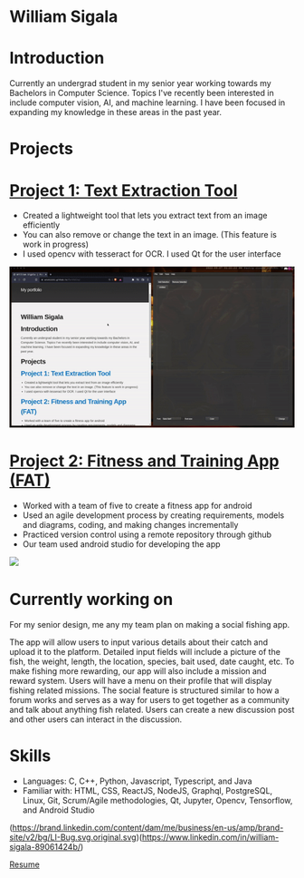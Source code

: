 # William Sigala

# Introduction
Currently an undergrad student in my senior year working towards my Bachelors in Computer Science. Topics I've recently been interested in include computer vision, AI, and machine learning. I have been focused in expanding my knowledge in these areas in the past year.

# Projects

# [Project 1: Text Extraction Tool](https://github.com/WTS012201/Text-Extraction-Tool) 
* Created a lightweight tool that lets you extract text from an image efficiently
* You can also remove or change the text in an image. (This feature is work in progress)
* I used opencv with tesseract for OCR. I used Qt for the user interface

![](/content/demo1.gif)

# [Project 2: Fitness and Training App (FAT)](https://github.com/WTS012201/FAT-App) 
* Worked with a team of five to create a fitness app for android
* Used an agile development process by creating requirements, models and diagrams, coding, and making changes incrementally
* Practiced version control using a remote repository through github
* Our team used android studio for developing the app

![](/content/demo2.gif)

# Currently working on
For my senior design, me any my team plan on making a social fishing app. 

The app will allow users to input various details about their catch and upload it to the platform. Detailed input fields will include a picture of the fish, the weight, length, the location, species, bait used, date caught, etc. To make fishing more rewarding, our app will also include a mission and reward system. Users will have a menu on their profile that will display fishing related missions. The social feature is structured similar to how a forum works and serves as a way for users to get together as a community and talk about anything fish related. Users can create a new discussion post and other users can interact in the discussion.

# Skills
* Languages: C, C++, Python, Javascript, Typescript, and Java 
* Familiar with: HTML, CSS, ReactJS, NodeJS, Graphql, PostgreSQL, Linux, Git, Scrum/Agile methodologies, Qt, Jupyter, Opencv, Tensorflow, and Android Studio


(https://brand.linkedin.com/content/dam/me/business/en-us/amp/brand-site/v2/bg/LI-Bug.svg.original.svg)(https://www.linkedin.com/in/william-sigala-89061424b/)

[Resume](/content/resume.pdf)
